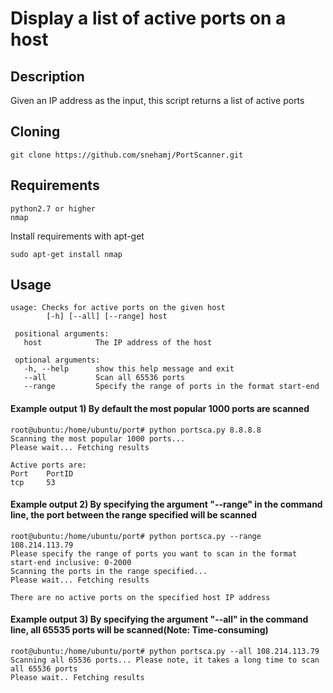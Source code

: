 # Display a list of active ports on a host

## Description
 Given an IP address as the input, this script returns a list of active ports 

## Cloning
```
git clone https://github.com/snehamj/PortScanner.git
```

## Requirements
```
python2.7 or higher
nmap
```

Install requirements with apt-get

```
sudo apt-get install nmap
```

## Usage

``` 
usage: Checks for active ports on the given host
        [-h] [--all] [--range] host
 
 positional arguments:
   host            The IP address of the host
   
 optional arguments:
   -h, --help      show this help message and exit
   --all           Scan all 65536 ports
   --range         Specify the range of ports in the format start-end
 ```
 
#### Example output 1) By default the most popular 1000 ports are scanned
 
 ```
root@ubuntu:/home/ubuntu/port# python portsca.py 8.8.8.8
Scanning the most popular 1000 ports...
Please wait... Fetching results

Active ports are: 
Port	PortID
tcp 	53

 ```
#### Example output 2) By specifying the argument "--range" in the command line, the port between the range specified will be scanned
 ```
root@ubuntu:/home/ubuntu/port# python portsca.py --range 108.214.113.79
Please specify the range of ports you want to scan in the format start-end inclusive: 0-2000
Scanning the ports in the range specified...
Please wait... Fetching results

There are no active ports on the specified host IP address
```
#### Example output 3) By specifying the argument "--all" in the command line, all 65535 ports will be scanned(Note: Time-consuming)
```
root@ubuntu:/home/ubuntu/port# python portsca.py --all 108.214.113.79
Scanning all 65536 ports... Please note, it takes a long time to scan all 65536 ports
Please wait.. Fetching results

```
